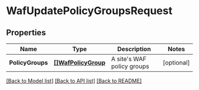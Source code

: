 # WafUpdatePolicyGroupsRequest

## Properties

Name | Type | Description | Notes
------------ | ------------- | ------------- | -------------
**PolicyGroups** | [**[]WafPolicyGroup**](wafPolicyGroup.md) | A site&#39;s WAF policy groups | [optional] 

[[Back to Model list]](../README.md#documentation-for-models) [[Back to API list]](../README.md#documentation-for-api-endpoints) [[Back to README]](../README.md)


